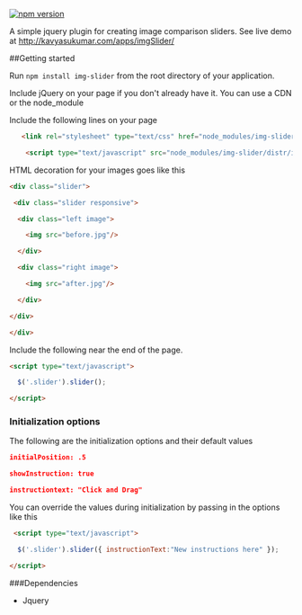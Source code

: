 [![npm version](https://badge.fury.io/js/img-slider.svg)](https://badge.fury.io/js/img-slider)

A simple jquery plugin for creating image comparison sliders. See live demo at http://kavyasukumar.com/apps/imgSlider/

##Getting started

Run `npm install img-slider` from the root directory of your application.

Include jQuery on your page if you don't already have it. You can use a CDN or the node_module

Include the following lines on your page
```html
   <link rel="stylesheet" type="text/css" href="node_modules/img-slider/distr/imgslider.min.css">

	<script type="text/javascript" src="node_modules/img-slider/distr/imgslider.min.js"></script>
```
HTML decoration for your images goes like this
```html
<div class="slider">

 <div class="slider responsive">

  <div class="left image">

    <img src="before.jpg"/>

  </div>

  <div class="right image">

    <img src="after.jpg"/>

  </div>

</div>

</div>
```
Include the following near the end of the page.
```html
<script type="text/javascript">

  $('.slider').slider();

</script>
```
### Initialization options

The following are the initialization options and their default values
```json
initialPosition: .5

showInstruction: true

instructiontext: "Click and Drag"
```
You can override the values during initialization by passing in the options like this
```html
 <script type="text/javascript">

  $('.slider').slider({ instructionText:"New instructions here" });

</script>
```

###Dependencies
* Jquery
